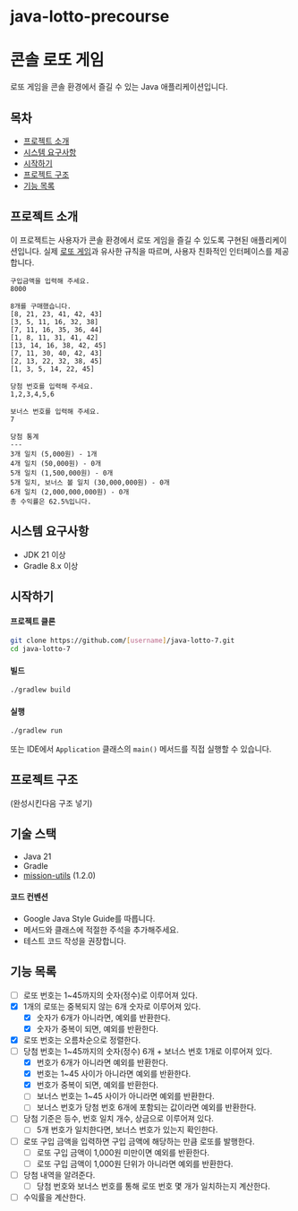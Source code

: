 # java-lotto-precourse

# 콘솔 로또 게임

로또 게임을 콘솔 환경에서 즐길 수 있는 Java 애플리케이션입니다.

## 목차
- [프로젝트 소개](#프로젝트-소개)
- [시스템 요구사항](#시스템-요구사항)
- [시작하기](#시작하기)
- [프로젝트 구조](#프로젝트-구조)
- [기능 목록](#기능-목록)

## 프로젝트 소개
이 프로젝트는 사용자가 콘솔 환경에서 로또 게임을 즐길 수 있도록 구현된 애플리케이션입니다. 실제 [로또 게임](https://namu.wiki/w/%EB%A1%9C%EB%98%90%206/45)과 유사한 규칙을 따르며, 사용자 친화적인 인터페이스를 제공합니다.

```
구입금액을 입력해 주세요.
8000

8개를 구매했습니다.
[8, 21, 23, 41, 42, 43] 
[3, 5, 11, 16, 32, 38] 
[7, 11, 16, 35, 36, 44] 
[1, 8, 11, 31, 41, 42] 
[13, 14, 16, 38, 42, 45] 
[7, 11, 30, 40, 42, 43] 
[2, 13, 22, 32, 38, 45] 
[1, 3, 5, 14, 22, 45]

당첨 번호를 입력해 주세요.
1,2,3,4,5,6

보너스 번호를 입력해 주세요.
7

당첨 통계
---
3개 일치 (5,000원) - 1개
4개 일치 (50,000원) - 0개
5개 일치 (1,500,000원) - 0개
5개 일치, 보너스 볼 일치 (30,000,000원) - 0개
6개 일치 (2,000,000,000원) - 0개
총 수익률은 62.5%입니다.
```

## 시스템 요구사항
- JDK 21 이상
- Gradle 8.x 이상

## 시작하기

#### 프로젝트 클론
```bash
git clone https://github.com/[username]/java-lotto-7.git
cd java-lotto-7
```

#### 빌드
```bash
./gradlew build
```

#### 실행
```bash
./gradlew run
```
또는 IDE에서 `Application` 클래스의 `main()` 메서드를 직접 실행할 수 있습니다.

## 프로젝트 구조
(완성시킨다음 구조 넣기) 

## 기술 스택
- Java 21
- Gradle
- [mission-utils](https://github.com/woowacourse-projects/mission-utils) (1.2.0)

#### 코드 컨벤션
- Google Java Style Guide를 따릅니다.
- 메서드와 클래스에 적절한 주석을 추가해주세요.
- 테스트 코드 작성을 권장합니다.

## 기능 목록
- [ ] 로또 번호는 1~45까지의 숫자(정수)로 이루어져 있다.
- [x] 1개의 로또는 중복되지 않는 6개 숫자로 이루어져 있다.
  - [x] 숫자가 6개가 아니라면, 예외를 반환한다.
  - [x] 숫자가 중복이 되면, 예외를 반환한다.
- [x] 로또 번호는 오름차순으로 정렬한다.
- [ ] 당첨 번호는 1~45까지의 숫자(정수) 6개 + 보너스 번호 1개로 이루어져 있다.
  - [x] 번호가 6개가 아니라면 예외를 반환한다.
  - [x] 번호는 1~45 사이가 아니라면 예외를 반환한다.
  - [x] 번호가 중복이 되면, 예외를 반환한다.
  - [ ] 보너스 번호는 1~45 사이가 아니라면 예외를 반환한다.
  - [ ] 보너스 번호가 당첨 번호 6개에 포함되는 값이라면 예외를 반환한다.
- [ ] 당첨 기준은 등수, 번호 일치 개수, 상금으로 이루어져 있다.
  - [ ] 5개 번호가 일치한다면, 보너스 번호가 있는지 확인한다.
- [ ] 로또 구입 금액을 입력하면 구입 금액에 해당하는 만큼 로또를 발행한다.
  - [ ] 로또 구입 금액이 1,000원 미만이면 예외를 반환한다.
  - [ ] 로또 구입 금액이 1,000원 단위가 아니라면 예외를 반환한다.
- [ ] 당첨 내역을 알려준다.
  - [ ] 당첨 번호와 보너스 번호를 통해 로또 번호 몇 개가 일치하는지 계산한다.
- [ ] 수익률을 계산한다.
